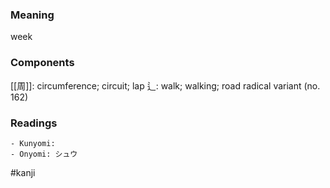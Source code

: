 ### Meaning

week

### Components

[[周]]: circumference; circuit; lap 辶: walk; walking; road radical variant (no. 162)

### Readings

```
- Kunyomi: 
- Onyomi: シュウ
```

#kanji